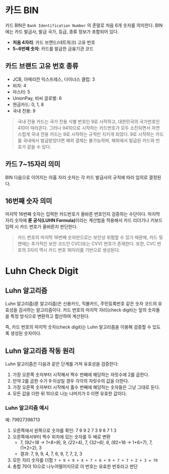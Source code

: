 <h1 id="카드-bin">카드 BIN</h1>
<p>카드 BIN은 <code>Bank Identification Number</code> 의 준말로 처음 6개 숫자를 의미한다. BIN에는 카드 발급사, 발급 국가, 등급, 종류 정보가 포함되어 있다. </p>
<ul>
<li><strong>처음 4자리</strong>: 카드 브랜드(네트워크) 고유 번호</li>
<li><strong>5~6번째 숫자</strong>: 카드를 발급한 금융기관 코드</li>
</ul>
<h2 id="카드-브랜드-고유-번호-종류">카드 브랜드 고유 번호 종류</h2>
<ul>
<li>JCB, 아메리칸 익스프레스, 다이너스 클럽: 3</li>
<li>비자: 4</li>
<li>마스터: 5</li>
<li>UnionPay, 비씨 글로벌: 6</li>
<li>현금카드: 0, 1, 8</li>
<li>국내 전용: 9</li>
</ul>
<blockquote>
<p>국내 전용 카드는 국가 전용 식별 번호인 9로 시작하고, 대한민국의 국가번호인 410이 따라온다. 그러나 9410으로 시작하는 카드번호가 모두 소진되면서 자연스럽게 국내 전용 카드는 9로 시작하는 규칙만 지키게 되었다. 9로 시작하는 카드를 국내에서 발급받았다면 해외 결제는 불가능하며, 해외에서 발급된 카드와 번호가 같을 수 있다.</p>
</blockquote>
<h2 id="카드-715자리-의미">카드 7~15자리 의미</h2>
<p>BIN 다음으로 이어지는 아홉 자리 숫자는 각 카드 발급사의 규칙에 따라 임의로 결정된다.</p>
<h2 id="16번째-숫자-의미">16번째 숫자 의미</h2>
<p>마지막 16번째 숫자는 입력한 카드번호가 올바른 번호인지 검증하는 수단이다. 마지막 자리 숫자에 <strong>룬 공식(LUHN Formula)</strong>이라는 계산법을 적용해서 카드 리더기나 키보드 입력 시 카드 번호가 올바른지 판단한다. </p>
<blockquote>
<p>카드 번호의 마지막 16번째 숫자만으로는 보안상 위험할 수 있기 때문에, 카드 뒷면에는 추가적인 보안 코드인 CVC(또는 CVV) 번호가 존재한다. 또한, CVC 번호의 3자리 역시 카드 번호 16자리를 기반으로 생성된다.</p>
</blockquote>
<h1 id="luhn-check-digit">Luhn Check Digit</h1>
<h2 id="luhn-알고리즘">Luhn 알고리즘</h2>
<p>Luhn 알고리즘(룬 알고리즘)은 신용카드, 직불카드, 주민등록번호 같은 숫자 코드의 유효성을 검사하는 알고리즘이다. 카드 번호의 마지막 자리(check digit)는 앞의 숫자들을 특정 방식으로 변환하고 합산하여 계산된다.</p>
<p>즉, 카드 번호의 마지막 숫자(check digit)는 Luhn 알고리즘을 이용해 검증할 수 있도록 생성된 숫자이다.</p>
<h2 id="luhn-알고리즘-작동-원리">Luhn 알고리즘 작동 원리</h2>
<p>Luhn 알고리즘은 다음과 같은 단계를 거쳐 유효성을 검증한다:</p>
<ol>
<li>가장 오른쪽 숫자부터 시작해서 짝수 번째에 해당하는 자릿수에 2를 곱한다.</li>
<li>만약 2를 곱한 수가 9 이상일 경우 각각의 자릿수의 값을 더한다.</li>
<li>가장 오른쪽 숫자부터 시작해서 홀수 번째에 해당하는 숫자들은 그냥 그대로 둔다.</li>
<li>모든 값을 더한 뒤 10으로 나눈 나머지가 0 이면 유효한 값이다.</li>
</ol>
<h3 id="luhn-알고리즘-예시">Luhn 알고리즘 예시</h3>
<p>예: 79927398713</p>
<ol>
<li>오른쪽에서 왼쪽으로 숫자를 확인: 7 9 9 2 7 3 9 8 7 1 3</li>
<li>오른쪽에서부터 짝수 위치에 있는 숫자를 두 배로 변환<ul>
<li>7, (9<em>2=18 -&gt; 1+8=9), 9, (2</em>2=4), 7, (3<em>2=6), 9, (8</em>2=16 -&gt; 1+6=7), 7, (1*2=2), 3</li>
<li>결과: 7, 9, 9, 4, 7, 6, 9, 7, 7, 2, 3</li>
</ul>
</li>
<li>모든 자리 숫자를 더함 <code>7 + 9 + 9 + 4 + 7 + 6 + 9 + 7 + 7 + 2 + 3 = 70</code></li>
<li>총합 70이 10으로 나누어떨어지므로 이 번호는 유효한 번호라고 판단</li>
</ol>